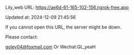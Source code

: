 Lily_web URL: https://ae6d-61-165-102-156.ngrok-free.app

Updated at: 2024-12-09 21:45:56

If you cannot open this URL, the server might be down.

Please contact: 

goley04@foxmail.com Or Wechat:GL_yeaH